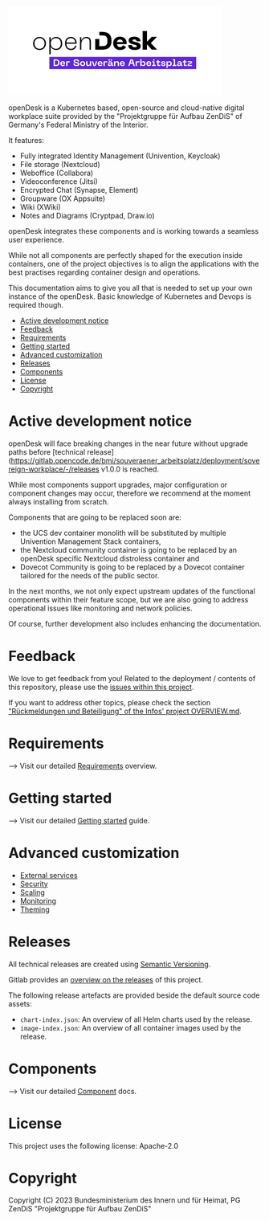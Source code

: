 <!--
SPDX-FileCopyrightText: 2023 Bundesministerium des Innern und für Heimat, PG ZenDiS "Projektgruppe für Aufbau ZenDiS"
SPDX-License-Identifier: Apache-2.0
-->

![logo](./helmfile/environments/default/theme/logo_portal_background.svg)

openDesk is a Kubernetes based, open-source and cloud-native digital workplace suite provided by the "Projektgruppe für
Aufbau ZenDiS" of Germany's Federal Ministry of the Interior.

It features:
- Fully integrated Identity Management (Univention, Keycloak)
- File storage (Nextcloud)
- Weboffice (Collabora)
- Videoconference (Jitsi)
- Encrypted Chat (Synapse, Element)
- Groupware (OX Appsuite)
- Wiki (XWiki)
- Notes and Diagrams (Cryptpad, Draw.io)

openDesk integrates these components and is working towards a seamless user experience.

While not all components are perfectly shaped for the execution inside containers, one of the project objectives is to
align the applications with the best practises regarding container design and operations.

This documentation aims to give you all that is needed to set up your own instance of the openDesk.
Basic knowledge of Kubernetes and Devops is required though.

<!-- TOC -->
* [Active development notice](#active-development-notice)
* [Feedback](#feedback)
* [Requirements](#requirements)
* [Getting started](#getting-started)
* [Advanced customization](#advanced-customization)
* [Releases](#releases)
* [Components](#components)
* [License](#license)
* [Copyright](#copyright)
<!-- TOC -->

# Active development notice
openDesk will face breaking changes in the near future without upgrade paths before
[technical release](https://gitlab.opencode.de/bmi/souveraener_arbeitsplatz/deployment/sovereign-workplace/-/releases
v1.0.0 is reached.

While most components support upgrades, major configuration or component changes may occur, therefore we recommend
at the moment always installing from scratch.

Components that are going to be replaced soon are:
- the UCS dev container monolith will be substituted by multiple Univention Management Stack containers,
- the Nextcloud community container is going to be replaced by an openDesk specific Nextcloud distroless container and
- Dovecot Community is going to be replaced by a Dovecot container tailored for the needs of the public sector.

In the next months, we not only expect upstream updates of the functional components within their feature scope, but we
are also going to address operational issues like monitoring and network policies.

Of course, further development also includes enhancing the documentation.

# Feedback

We love to get feedback from you!
Related to the deployment / contents of this repository,
please use the [issues within this project](https://gitlab.opencode.de/bmi/souveraener_arbeitsplatz/deployment/sovereign-workplace/-/issues).

If you want to address other topics, please check the section
["Rückmeldungen und Beteiligung" of the Infos' project OVERVIEW.md](https://gitlab.opencode.de/bmi/souveraener_arbeitsplatz/info/-/blob/main/OVERVIEW.md#rückmeldungen-und-beteiligung).

# Requirements

⟶ Visit our detailed [Requirements](docs/requirements.md) overview.

# Getting started

⟶ Visit our detailed [Getting started](docs/getting-started.md) guide.

# Advanced customization

- [External services](docs/external-services.md)
- [Security](docs/security.md)
- [Scaling](docs/scaling.md)
- [Monitoring](docs/monitoring.md)
- [Theming](docs/theming.md)

# Releases

All technical releases are created using [Semantic Versioning](https://semver.org/lang/de/).

Gitlab provides an
[overview on the releases](https://gitlab.opencode.de/bmi/souveraener_arbeitsplatz/deployment/sovereign-workplace/-/releases)
of this project.

The following release artefacts are provided beside the default source code assets:
- `chart-index.json`: An overview of all Helm charts used by the release.
- `image-index.json`: An overview of all container images used by the release.

# Components

⟶ Visit our detailed [Component](docs/getting-started.md) docs.


# License

This project uses the following license: Apache-2.0

# Copyright
Copyright (C) 2023 Bundesministerium des Innern und für Heimat, PG ZenDiS "Projektgruppe für Aufbau ZenDiS"
